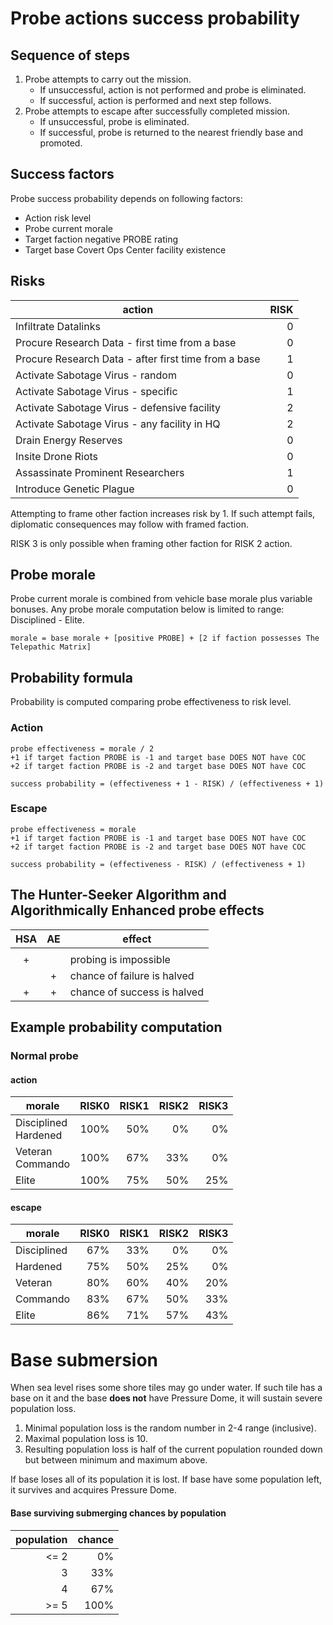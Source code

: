 # Probe actions success probability

## Sequence of steps

1. Probe attempts to carry out the mission.
   * If unsuccessful, action is not performed and probe is eliminated.
   * If successful, action is performed and next step follows.
2. Probe attempts to escape after successfully completed mission.
   * If unsuccessful, probe is eliminated.
   * If successful, probe is returned to the nearest friendly base and promoted.

## Success factors

Probe success probability depends on following factors:

* Action risk level
* Probe current morale
* Target faction negative PROBE rating
* Target base Covert Ops Center facility existence

## Risks

| action | RISK |
| ---- | ----: |
| Infiltrate Datalinks | 0 |
| Procure Research Data - first time from a base | 0 |
| Procure Research Data - after first time from a base | 1 |
| Activate Sabotage Virus - random | 0 |
| Activate Sabotage Virus - specific | 1 |
| Activate Sabotage Virus - defensive facility | 2 |
| Activate Sabotage Virus - any facility in HQ | 2 |
| Drain Energy Reserves | 0 |
| Insite Drone Riots | 0 |
| Assassinate Prominent Researchers | 1 |
| Introduce Genetic Plague | 0 |

Attempting to frame other faction increases risk by 1. If such attempt fails, diplomatic consequences may follow with framed faction.

RISK 3 is only possible when framing other faction for RISK 2 action.

## Probe morale

Probe current morale is combined from vehicle base morale plus variable bonuses.
Any probe morale computation below is limited to range: Disciplined - Elite.

```
morale = base morale + [positive PROBE] + [2 if faction possesses The Telepathic Matrix]
```

## Probability formula

Probability is computed comparing probe effectiveness to risk level.

### Action

```
probe effectiveness = morale / 2
+1 if target faction PROBE is -1 and target base DOES NOT have COC
+2 if target faction PROBE is -2 and target base DOES NOT have COC
```

```
success probability = (effectiveness + 1 - RISK) / (effectiveness + 1)
```

### Escape

```
probe effectiveness = morale
+1 if target faction PROBE is -1 and target base DOES NOT have COC
+2 if target faction PROBE is -2 and target base DOES NOT have COC
```

```
success probability = (effectiveness - RISK) / (effectiveness + 1)
```

## The Hunter-Seeker Algorithm and Algorithmically Enhanced probe effects

| HSA | AE | effect |
| :----: | :----: | ---- |
|  |  |  |
| + |  | probing is impossible |
|  | + | chance of failure is halved |
| + | + | chance of success is halved |

## Example probability computation

### Normal probe

#### action

| morale | RISK0 | RISK1 | RISK2 | RISK3 |
| ---- | ----: | ----: | ----: | ----: |
| Disciplined<br>Hardened | 100% | 50% |  0% |  0% |
| Veteran<br>Commando     | 100% | 67% | 33% |  0% |
| Elite                   | 100% | 75% | 50% | 25% |

#### escape

| morale | RISK0 | RISK1 | RISK2 | RISK3 |
| ---- | ----: | ----: | ----: | ----: |
| Disciplined | 67% | 33% | 0% | 0% |
| Hardened    | 75% | 50% | 25% | 0% |
| Veteran     | 80% | 60% | 40% | 20% |
| Commando    | 83% | 67% | 50% | 33% |
| Elite       | 86% | 71% | 57% | 43% |

# Base submersion

When sea level rises some shore tiles may go under water. If such tile has a base on it and the base **does not** have Pressure Dome, it will sustain severe population loss.

1. Minimal population loss is the random number in 2-4 range (inclusive).
2. Maximal population loss is 10.
3. Resulting population loss is half of the current population rounded down but between minimum and maximum above.

If base loses all of its population it is lost. If base have some population left, it survives and acquires Pressure Dome.

#### Base surviving submerging chances by population

| population | chance |
| ----: | ----: |
| <= 2 | 0% |
| 3 | 33% |
| 4 | 67% |
| >= 5 | 100% |

